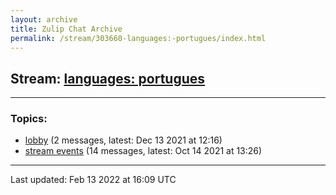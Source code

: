 ```yaml
---
layout: archive
title: Zulip Chat Archive
permalink: /stream/303660-languages:-portugues/index.html
---
```


## Stream: [languages: portugues](https://mattecapu.github.io/ct-zulip-archive/stream/303660-languages:-portugues/index.html)
---

### Topics:

* [lobby](topic/lobby.html) (2 messages, latest: Dec 13 2021 at 12:16)
* [stream events](topic/stream.20events.html) (14 messages, latest: Oct 14 2021 at 13:26)

<hr><p>Last updated: Feb 13 2022 at 16:09 UTC</p>